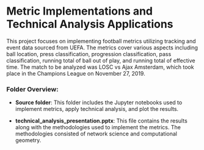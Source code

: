 # Metric Implementations and Technical Analysis Applications

This project focuses on implementing football metrics utilizing tracking and event data sourced from UEFA. The metrics cover various aspects including ball location, press classification, progression classification, pass classification, running total of ball out of play, and running total of effective time. The match to be analyzed was LOSC vs Ajax Amsterdam, which took place in the Champions League on November 27, 2019.

### Folder Overview:

- **Source folder**: This folder includes the Jupyter notebooks used to implement metrics, apply technical analysis, and plot the results.

- **technical_analysis_presentation.pptx**: This file contains the results along with the methodologies used to implement the metrics. The methodologies consisted of network science and computational geometry.
